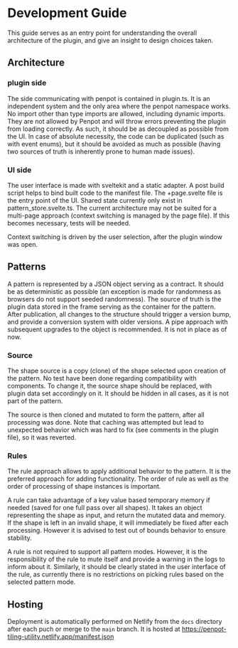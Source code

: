 # Development Guide

This guide serves as an entry point for understanding the overall architecture of the plugin, and give an insight to design choices taken.

## Architecture

### plugin side

The side communicating with penpot is contained in plugin.ts. It is an independent system and the only area where the penpot namespace works. No import other than type imports are allowed, including dynamic imports. They are not allowed by Penpot and will throw errors preventing the plugin from loading correctly. As such, it should be as decoupled as possible from the UI. In case of absolute necessity, the code can be duplicated (such as with event enums), but it should be avoided as much as possible (having two sources of truth is inherently prone to human made issues).

### UI side

The user interface is made with sveltekit and a static adapter. A post build script helps to bind built code to the manifest file.
The +page.svelte file is the entry point of the UI. Shared state currently only exist in pattern_store.svelte.ts. The current architecture may not be suited for a multi-page approach (context switching is managed by the page file). If this becomes necessary, tests will be needed.

Context switching is driven by the user selection, after the plugin window was open.

## Patterns

A pattern is represented by a JSON object serving as a contract. It should be as deterministic as possible (an exception is made for randomness as browsers do not support seeded randomness). The source of truth is the plugin data stored in the frame serving as the container for the pattern. After publication, all changes to the structure should trigger a version bump, and provide a conversion system with older versions. A pipe approach with subsequent upgrades to the object is recommended. It is not in place as of now.

### Source

The shape source is a copy (clone) of the shape selected upon creation of the pattern. No test have been done regarding compatibility with components. To change it, the source shape should be replaced, with plugin data set accordingly on it. It should be hidden in all cases, as it is not part of the pattern.

The source is then cloned and mutated to form the pattern, after all processing was done. Note that caching was attempted but lead to unexpected behavior which was hard to fix (see comments in the plugin file), so it was reverted.

### Rules

The rule approach allows to apply additional behavior to the pattern. It is the preferred approach for adding functionality. The order of rule as well as the order of processing of shape instances is important.

A rule can take advantage of a key value based temporary memory if needed (saved for one full pass over all shapes). It takes an object representing the shape as input, and return the mutated data and memory. If the shape is left in an invalid shape, it will immediately be fixed after each processing. However it is advised to test out of bounds behavior to ensure stability.

A rule is not required to support all pattern modes. However, it is the responsibility of the rule to mute itself and provide a warning in the logs to inform about it. Similarly, it should be clearly stated in the user interface of the rule, as currently there is no restrictions on picking rules based on the selected pattern mode.

## Hosting

Deployment is automatically performed on Netlify from the `docs` directory after each puch or merge to the `main` branch. It is hosted at https://penpot-tiling-utility.netlify.app/manifest.json